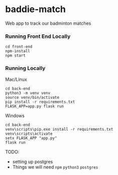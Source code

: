 # baddie-match
Web app to track our badminton matches

### Running Front End Locally
```
cd front-end
npm-install
npm start
```

### Running Locally
Mac/Linux
```
cd back-end
python3 -m venv venv
source venv/bin/activate
pip install -r requirements.txt
FLASK_APP=app.py flask run
```
Windows
```
cd back-end
venv\scripts\pip.exe install -r requirements.txt
venv\scripts\activate
setx FLASK_APP "app.py"
flask run
```

TODO:
* setting up postgres
* Things we will need `npm` `python3` `postgres`
